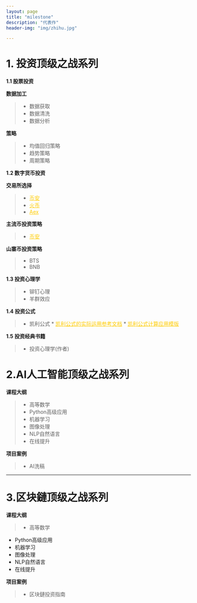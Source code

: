 ```yaml
---
layout: page
title: "milestone"
description: "代表作"
header-img: "img/zhihu.jpg"

---
```


# 1. 投资顶级之战系列 #

**1.1 股票投资**

**数据加工** 
> * 数据获取
> * 数据清洗
> * 数据分析

**策略**
> * 均值回归策略
> * 趋势策略
> * 周期策略



**1.2 数字货币投资**

**交易所选择**
> *  [币安](http://)
> * [火币](http://)
> * [Aex](http://www.aex88.com "Aex")

**主流币投资策略**
> *  [币安](http://)

**山寨币投资策略**

> * BTS
> * BNB 


**1.3 投资心理学**
> * 铆钉心理
> * 羊群效应

**1.4 投资公式**
> * 凯利公式
	* [凯利公式的实际运用参考文档][凯利公式的实际运用]
	* [凯利公式计算应用模版][凯利公式计算模版]
	 
**1.5 投资经典书籍**
> * 投资心理学(作者)
# 2.AI人工智能顶级之战系列 #
**课程大纲**
> *  高等数学
> * Python高级应用
> * 机器学习
> * 图像处理
> * NLP自然语言
> * 在线提升

**项目案例**
> * AI洗稿

----
# 3.区块鏈顶级之战系列 #
**课程大纲**
> * 高等数学
- Python高级应用
- 机器学习
- 图像处理
- NLP自然语言
- 在线提升

**项目案例**
> * 区块鏈投资指南

<style> 
a:link {color:#ffcc00;}
a:visited {color:#0000ff;}
a:hover {color:#ff0000;}
</style> 
[凯利公式的实际运用]: https://siweiwo.top/resource/investmentformual/kaili/凯利公式的实际运用.pdf
[凯利公式计算模版]: https://siweiwo.top/resource/investmentformual/kaili/凯利公式计算模版.xlsx



